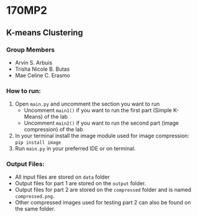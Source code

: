 # 170MP2

## K-means Clustering

### Group Members
* Arvin S. Arbuis
* Trisha Nicole B. Butas
* Mae Celine C. Erasmo

### How to run:
1. Open `main.py` and uncomment the section you want to run
    * Uncomment `main1()` if you want to run the first part (Simple K-Means) of the lab
    * Uncomment `main2()` if you want to run the second part (image compression) of the lab
2. In your terminal install the image module used for image compression:
	`pip install image`
3. Run `main.py` in your preferred IDE or on terminal.

### Output Files:
* All input files are stored on `data` folder
* Output files for part 1 are stored on the `output` folder.
* Output files for part 2 are stored on the `compressed` folder and is named `compressed.png`.
* Other compressed images used for testing part 2 can also be found on the same folder.